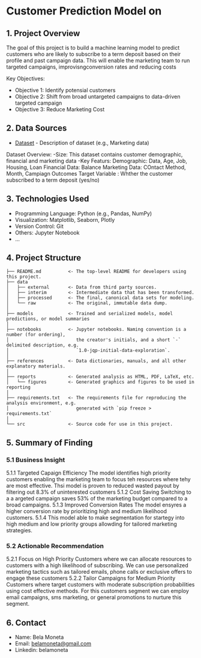 <h1> Customer Prediction Model on  </h1>

## 1. Project Overview
The goal of this project is to build a machine learning model to predict customers who are likely to subscribe to a term deposit based on  their profile and past campaign data. This will enable  the marketing team to run targeted campaigns, improvisngconversion rates and reducing costs 

Key Objectives:
- Objective 1: Identify potensial customers 
- Objective 2: Shift from broad untargeted campaigns to data-driven targeted campaign 
- Objective 3: Reduce Marketing Cost 

## 2. Data Sources
- [Dataset](https://drive.google.com/drive/folders/1gJOrrqEvgDeE_g-CtxHqh8lH1yuAUDuH?usp=sharing) - Description of dataset (e.g., Marketing data)

Dataset Overview: 
-Size: This dataset contains customer demographic, financial and marketing data
-Key Featurs: 
Demographic: Data, Age, Job, Housing, Loan 
Financial Data: Balance
Marketing Data: COntact Method, Month, Campiagn Outcomes
Target Variable : Whther the customer subscribed to a term deposit (yes/no)

## 3. Technologies Used
- Programming Language: Python (e.g., Pandas, NumPy)
- Visualization: Matplotlib, Seaborn, Plotly
- Version Control: Git
- Others: Jupyter Notebook
- ...

## 4. Project Structure

```
├── README.md          <- The top-level README for developers using this project.
├── data
│   ├── external       <- Data from third party sources.
│   ├── interim        <- Intermediate data that has been transformed.
│   ├── processed      <- The final, canonical data sets for modeling.
│   └── raw            <- The original, immutable data dump.
│
├── models             <- Trained and serialized models, model predictions, or model summaries
│
├── notebooks          <- Jupyter notebooks. Naming convention is a number (for ordering),
│                         the creator's initials, and a short `-` delimited description, e.g.
│                         `1.0-jqp-initial-data-exploration`.
│
├── references         <- Data dictionaries, manuals, and all other explanatory materials.
│
├── reports            <- Generated analysis as HTML, PDF, LaTeX, etc.
│   └── figures        <- Generated graphics and figures to be used in reporting
│
├── requirements.txt   <- The requirements file for reproducing the analysis environment, e.g.
│                         generated with `pip freeze > requirements.txt`
│
└── src                <- Source code for use in this project.

```

## 5. Summary of Finding
### 5.1 Business Insight
5.1.1 Targeted Capaign Efficiency
The model identifies high priority customers enabling the marketing team to focus teh resources where tehy are most effective. Thsi model is proven to reduced wasted payout by filtering out 8.3% of uninterested customers
5.1.2 Cost Saving 
Switching to a a argeted campaign saves 53% of the marketing budget compared to a broad campaigns. 
5.1.3 Improved Conversion Rates 
The model ensyres a higher conversion rate by prioritizing high and medium likelihood customers.
5.1.4 This model able to make segmentation for startegy into high medium and low priority groups allowding for tailored marketing strategies. 


### 5.2 Actionable Recommendation
5.2.1 Focus on High Priority Customers where we can allocate resources to customers with a high likelihood of subscribing. We can use personalized marketing tactics such as tailored emails, phone calls or exclusive offers to engage these customers
5.2.2 Tailor Campaigns for Medium Priority Customers where target customers with moderate subscription probabilities using cost effective methods. For this customers segment we can employ email campaigns, sms marketing, or general promotions to nurture this segment. 
## 6. Contact
- Name: Bela Moneta
- Email: belamoneta@gmail.com
- Linkedin: belamoneta
